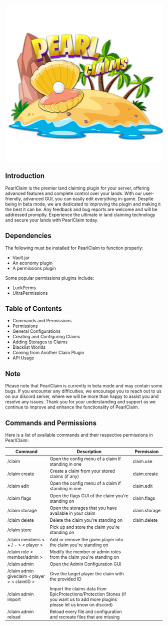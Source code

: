 ![PearlClaim Logo](https://github.com/PearlLabTeam/PearlClaim/blob/main/images/smallers-logo.png?raw=true)
## Introduction
PearlClaim is the premier land claiming plugin for your server, offering advanced features and complete control over your lands. With our user-friendly, advanced GUI, you can easily edit everything in-game. Despite being in beta mode, we are dedicated to improving the plugin and making it the best it can be. Any feedback and bug reports are welcome and will be addressed promptly. Experience the ultimate in land claiming technology and secure your lands with PearlClaim today.

## Dependencies
The following must be installed for PearlClaim to function properly:
- Vault.jar
- An economy plugin
- A permissions plugin

Some popular permissions plugins include:
- LuckPerms
- UltraPermissions

## Table of Contents
- Commands and Permissions
- Permissions
- General Configurations
- Creating and Configuring Claims
- Adding Storages to Claims
- Blacklist Worlds
- Coming from Another Claim Plugin
- API Usage

## Note
Please note that PearlClaim is currently in beta mode and may contain some bugs. If you encounter any difficulties, we encourage you to reach out to us on our discord server, where we will be more than happy to assist you and resolve any issues. Thank you for your understanding and support as we continue to improve and enhance the functionality of PearlClaim.

## Commands and Permissions
Here is a list of available commands and their respective permissions in PearlClaim:

| Command                                       | Description                                                                                                                      | Permission    |
|-----------------------------------------------|----------------------------------------------------------------------------------------------------------------------------------|---------------|
| /claim                                        | Open the config menu of a claim if standing in one                                                                               | claim.use     |
| /claim create                                 | Create a claim from your stored claims (if any)                                                                                  | claim.create  |
| /claim edit                                   | Open the config menu of a claim if standing in one                                                                               | claim.edit    |
| /claim flags                                  | Open the flags GUI of the claim you're standing on                                                                               | claim.flags   |
| /claim storage                                | Open the storages that you have available in your claim                                                                          | claim.storage |
| /claim delete                                 | Delete the claim you're standing on                                                                                              | claim.delete  |
| /claim store                                  | Pick up and store the claim you're standing on                                                                                   |               |
| /claim members < + / - > < player >           | Add or remove the given player into the claim you're standing on                                                                 |               |
| /claim role < member/admin >                  | Modify the member or admin roles from the claim you're standing on                                                               |               |
| /claim admin                                  | Open the Admin Configuration GUI                                                                                                 |               |
| /claim admin giveclaim < player > < claimID > | Give the target player the claim with the provided ID                                                                            |               |
| /claim admin import                           | Import the claims data from EpicProtections/Protection Stones (if you want us to add more plugins please let us know on discord) |               |
| /claim admin reload                           | Reload every file and configuration and recreate files that are missing                                                          |               |
